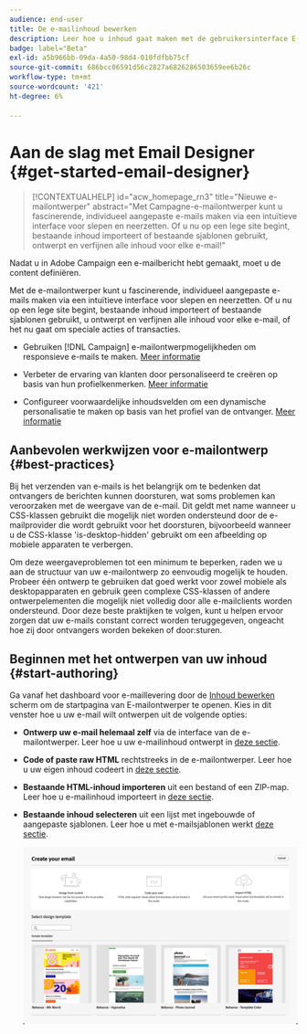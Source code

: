 ```yaml
---
audience: end-user
title: De e-mailinhoud bewerken
description: Leer hoe u inhoud gaat maken met de gebruikersinterface E-mailontwerper in de webinterface van Campagne
badge: label="Beta"
exl-id: a5b966bb-09da-4a50-98d4-010fdfbb75cf
source-git-commit: 686bcc06591d56c2827a6826286503659ee6b26c
workflow-type: tm+mt
source-wordcount: '421'
ht-degree: 6%

---
```


# Aan de slag met Email Designer {#get-started-email-designer}

>[!CONTEXTUALHELP]
>id="acw_homepage_rn3"
>title="Nieuwe e-mailontwerper"
>abstract="Met Campagne-e-mailontwerper kunt u fascinerende, individueel aangepaste e-mails maken via een intuïtieve interface voor slepen en neerzetten. Of u nu op een lege site begint, bestaande inhoud importeert of bestaande sjablonen gebruikt, ontwerpt en verfijnen alle inhoud voor elke e-mail!"

Nadat u in Adobe Campaign een e-mailbericht hebt gemaakt, moet u de content definiëren.

Met de e-mailontwerper kunt u fascinerende, individueel aangepaste e-mails maken via een intuïtieve interface voor slepen en neerzetten. Of u nu op een lege site begint, bestaande inhoud importeert of bestaande sjablonen gebruikt, u ontwerpt en verfijnen alle inhoud voor elke e-mail, of het nu gaat om speciale acties of transacties.

<!--Built to deliver HTML optimized for responsive design, the Email Designer allows you to easily define and apply visibility conditions and dynamic content to an email, template, or fragment directly through the user interface. You can seamlessly switch between the drag and drop interface and HTML code at the click of a button.

The Email Designer allows you to create email content and email content templates. It is compatible with simple emails, transactional emails, A/B test emails, multilingual emails, and recurring emails.-->

* Gebruiken [!DNL Campaign] e-mailontwerpmogelijkheden om responsieve e-mails te maken. [Meer informatie](create-email-content.md)

* Verbeter de ervaring van klanten door personaliseerd te creëren op basis van hun profielkenmerken. [Meer informatie](../personalization/personalize.md)

* Configureer voorwaardelijke inhoudsvelden om een dynamische personalisatie te maken op basis van het profiel van de ontvanger. [Meer informatie](../personalization/conditions.md)

## Aanbevolen werkwijzen voor e-mailontwerp {#best-practices}

Bij het verzenden van e-mails is het belangrijk om te bedenken dat ontvangers de berichten kunnen doorsturen, wat soms problemen kan veroorzaken met de weergave van de e-mail. Dit geldt met name wanneer u CSS-klassen gebruikt die mogelijk niet worden ondersteund door de e-mailprovider die wordt gebruikt voor het doorsturen, bijvoorbeeld wanneer u de CSS-klasse &#39;is-desktop-hidden&#39; gebruikt om een afbeelding op mobiele apparaten te verbergen.

Om deze weergaveproblemen tot een minimum te beperken, raden we u aan de structuur van uw e-mailontwerp zo eenvoudig mogelijk te houden. Probeer één ontwerp te gebruiken dat goed werkt voor zowel mobiele als desktopapparaten en gebruik geen complexe CSS-klassen of andere ontwerpelementen die mogelijk niet volledig door alle e-mailclients worden ondersteund. Door deze beste praktijken te volgen, kunt u helpen ervoor zorgen dat uw e-mails constant correct worden teruggegeven, ongeacht hoe zij door ontvangers worden bekeken of door:sturen.

## Beginnen met het ontwerpen van uw inhoud {#start-authoring}

Ga vanaf het dashboard voor e-maillevering door de [Inhoud bewerken](edit-content.md) scherm om de startpagina van E-mailontwerper te openen. Kies in dit venster hoe u uw e-mail wilt ontwerpen uit de volgende opties:

* **Ontwerp uw e-mail helemaal zelf** via de interface van de e-mailontwerper. Leer hoe u uw e-mailinhoud ontwerpt in [deze sectie](create-email-content.md).

* **Code of paste raw HTML** rechtstreeks in de e-mailontwerper. Leer hoe u uw eigen inhoud codeert in [deze sectie](code-content.md).

* **Bestaande HTML-inhoud importeren** uit een bestand of een ZIP-map. Leer hoe u e-mailinhoud importeert in [deze sectie](existing-content.md).

* **Bestaande inhoud selecteren** uit een lijst met ingebouwde of aangepaste sjablonen. Leer hoe u met e-mailsjablonen werkt [deze sectie](email-sample-templates.md).

  ![](assets/email_designer_create_options.png)
